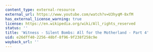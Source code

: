 ```yaml
---
content_type: external-resource
external_url: https://www.youtube.com/watch?v=U3hyqM-8xfM
has_external_license_warning: true
license: https://en.wikipedia.org/wiki/All_rights_reserved
status: ''
title: 'Witness - Silent Bombs: All for the Motherland - Part 4'
uid: e26dff40-2256-48bf-8f96-9f238f258c9e
wayback_url: ''
---
```

